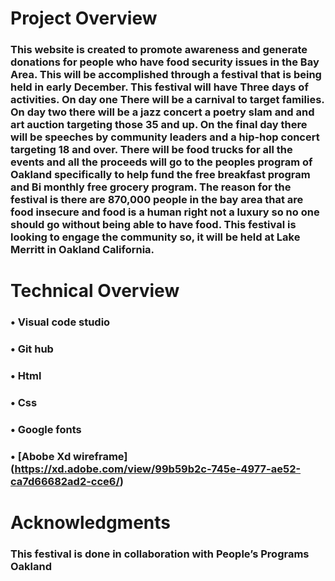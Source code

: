 # Project Overview

### This website is created to promote awareness and  generate donations for people who have food security issues in the Bay Area. This will be accomplished through a festival that is being held in early December. This festival will have Three days of activities. On day one  There will be a carnival to target families. On day two there will be a jazz concert a poetry slam and and art auction targeting those 35 and up. On the final day there will be speeches by community leaders and a hip-hop concert targeting 18 and over. There will be food trucks for all the events and all the proceeds will go to the peoples program of Oakland specifically to help fund the free breakfast program  and Bi monthly free grocery program. The reason for the festival is there are 870,000 people in the bay area that are food insecure and food is a human right not a luxury so no one should go without  being able to have food. This festival is looking to engage the community so, it will be held at Lake Merritt in Oakland California.


# Technical Overview
### •	Visual code studio
### •	Git hub
### •	Html
### •	Css
### •	Google fonts
### •	[Abobe Xd wireframe] (https://xd.adobe.com/view/99b59b2c-745e-4977-ae52-ca7d66682ad2-cce6/)


# Acknowledgments

### This festival is done in collaboration with  People’s Programs Oakland
